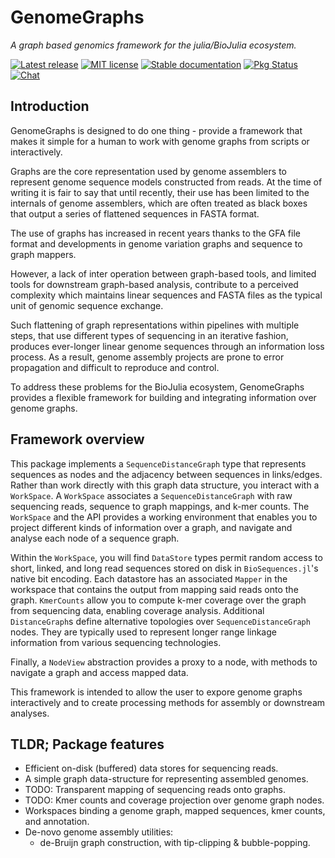 # GenomeGraphs

_A graph based genomics framework for the julia/BioJulia ecosystem._

[![Latest release](https://img.shields.io/github/release/BioJulia/GenomeGraphs.svg)](https://github.com/BioJulia/GenomeGraphs/releases/latest)
[![MIT license](https://img.shields.io/badge/license-MIT-green.svg)](https://github.com/BioJulia/GenomeGraphs.jl/blob/master/LICENSE) 
[![Stable documentation](https://img.shields.io/badge/docs-stable-blue.svg)](https://biojulia.github.io/GenomeGraphs/stable)
[![Pkg Status](https://www.repostatus.org/badges/latest/wip.svg)](https://www.repostatus.org/#wip)
[![Chat](https://img.shields.io/gitter/room/BioJulia/GenomeGraphs.svg)](https://gitter.im/BioJulia/GenomeGraphs)

## Introduction

GenomeGraphs is designed to do one thing - provide a framework that makes it
simple for a human to work with genome graphs from scripts or interactively.

Graphs are the core representation used by genome assemblers to represent
genome sequence models constructed from reads. At the time of writing it is fair
to say that until recently, their use has been limited to the internals of
genome assemblers, which are often treated as black boxes that output a series
of flattened sequences in FASTA format.

The use of graphs has increased in recent years thanks to the GFA file format
and developments in genome variation graphs and sequence to graph mappers.

However, a lack of inter operation between graph-based tools, and limited tools
for downstream graph-based analysis, contribute to a perceived complexity which
maintains linear sequences and FASTA files as the typical unit of genomic sequence
exchange.

Such flattening of graph representations within pipelines with multiple steps,
that use different types of sequencing in an iterative fashion, produces
ever-longer linear genome sequences through an information loss process. 
As a result, genome assembly projects are prone to error propagation and
difficult to reproduce and control.

To address these problems for the BioJulia ecosystem, GenomeGraphs provides a
flexible framework for building and integrating information over genome graphs.

## Framework overview

This package implements a `SequenceDistanceGraph` type that represents sequences
as nodes and the adjacency between sequences in links/edges. Rather than work
directly with this graph data structure, you interact with a `WorkSpace`. A
`WorkSpace` associates a `SequenceDistanceGraph` with raw sequencing reads, 
sequence to graph mappings, and k-mer counts. The `WorkSpace` and the API 
provides a working environment that enables you to project different kinds of 
information over a graph, and navigate and analyse each node of a sequence graph.

Within the `WorkSpace`, you will find `DataStore` types permit random access to
short, linked, and long read sequences stored on disk in `BioSequences.jl`'s
native bit encoding. Each datastore has an associated `Mapper` in the workspace
that contains the output from mapping said reads onto the graph. `KmerCounts`
allow you to compute k-mer coverage over the graph from sequencing data, enabling
coverage analysis. Additional `DistanceGraph`s define alternative topologies over
`SequenceDistanceGraph` nodes. They are typically used to represent longer range
linkage information from various sequencing technologies.

Finally, a `NodeView` abstraction provides a proxy to a node, with methods to
navigate a graph and access mapped data.

This framework is intended to allow the user to expore genome graphs interactively
and to create processing methods for assembly or downstream analyses.

## TLDR; Package features

- Efficient on-disk (buffered) data stores for sequencing reads.
- A simple graph data-structure for representing assembled genomes.
- TODO: Transparent mapping of sequencing reads onto graphs.
- TODO: Kmer counts and coverage projection over genome graph nodes.
- Workspaces binding a genome graph, mapped sequences, kmer counts, and annotation.
- De-novo genome assembly utilities:
  - de-Bruijn graph construction, with tip-clipping & bubble-popping.
